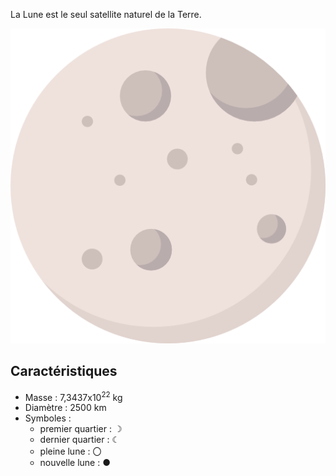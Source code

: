 La Lune est le seul satellite naturel de la Terre.

![Icone de la Lune](lune.png)

## Caractéristiques

- Masse : 7,3437x10<sup>22</sup> kg
- Diamètre : 2500 km
- Symboles : 
    - premier quartier : ☽
    - dernier quartier : ☾
    - pleine lune : 〇
    - nouvelle lune : ● 
